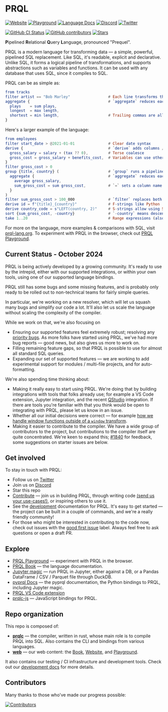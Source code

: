 # PRQL

<!-- User badges on first line (language docs & chat) -->

<!-- Discord online count is blocked rate limits, can try swapping back [![Discord](https://img.shields.io/discord/936728116712316989?label=discord%20chat&style=for-the-badge)](https://discord.gg/eQcfaCmsNc) -->
<!-- Twitter followers doesn't work, but leaving the badge there -->

[![Website](https://img.shields.io/badge/INTRO-WEB-blue?style=for-the-badge)](https://prql-lang.org)
[![Playground](https://img.shields.io/badge/INTRO-PLAYGROUND-blue?style=for-the-badge)](https://prql-lang.org/playground)
[![Language Docs](https://img.shields.io/badge/DOCS-BOOK-blue?style=for-the-badge)](https://prql-lang.org/book)
[![Discord](https://img.shields.io/badge/DISCORD-CHAT-indigo?style=for-the-badge&logo=discord)](https://discord.gg/eQcfaCmsNc)
[![Twitter](https://img.shields.io/twitter/follow/prql_lang?color=%231DA1F2&style=for-the-badge&logo=x)](https://twitter.com/prql_lang)

<!-- Dev badges on second line -->

[![GitHub CI Status](https://img.shields.io/github/actions/workflow/status/prql/prql/tests.yaml?event=push&branch=main&logo=github&style=for-the-badge)](https://github.com/PRQL/prql/actions?query=branch%3Amain+workflow%3Atests)
[![GitHub contributors](https://img.shields.io/github/contributors/PRQL/prql?style=for-the-badge&logo=github)](https://github.com/PRQL/prql/graphs/contributors)
[![Stars](https://img.shields.io/github/stars/PRQL/prql?style=for-the-badge&logo=github)](https://github.com/PRQL/prql/stargazers)

**P**ipelined **R**elational **Q**uery **L**anguage, pronounced "Prequel".

PRQL is a modern language for transforming data — a simple, powerful, pipelined
SQL replacement. Like SQL, it's readable, explicit and declarative. Unlike SQL,
it forms a logical pipeline of transformations, and supports abstractions such
as variables and functions. It can be used with any database that uses SQL,
since it compiles to SQL.

PRQL can be as simple as:

```elm
from tracks
filter artist == "Bob Marley"                 # Each line transforms the previous result
aggregate {                                   # `aggregate` reduces each column to a value
  plays    = sum plays,
  longest  = max length,
  shortest = min length,                      # Trailing commas are allowed
}
```

Here's a larger example of the language:

```elm
from employees
filter start_date > @2021-01-01               # Clear date syntax
derive {                                      # `derive` adds columns / variables
  gross_salary = salary + (tax ?? 0),         # Terse coalesce
  gross_cost = gross_salary + benefits_cost,  # Variables can use other variables
}
filter gross_cost > 0
group {title, country} (                      # `group` runs a pipeline over each group
  aggregate {                                 # `aggregate` reduces each group to a value
    average gross_salary,
    sum_gross_cost = sum gross_cost,          # `=` sets a column name
  }
)
filter sum_gross_cost > 100_000               # `filter` replaces both of SQL's `WHERE` & `HAVING`
derive id = f"{title}_{country}"              # F-strings like Python
derive country_code = s"LEFT(country, 2)"     # S-strings allow using SQL as an escape hatch
sort {sum_gross_cost, -country}               # `-country` means descending order
take 1..20                                    # Range expressions (also valid here as `take 20`)
```

For more on the language, more examples & comparisons with SQL, visit
[prql-lang.org][prql website]. To experiment with PRQL in the browser, check out
[PRQL Playground][prql playground].

## Current Status - October 2024

PRQL is being actively developed by a growing community. It's ready to use by
the intrepid, either with our supported integrations, or within your own tools,
using one of our supported language bindings.

PRQL still has some bugs and some missing features, and is probably only ready
to be rolled out to non-technical teams for fairly simple queries.

In particular, we're working on a new resolver, which will let us squash many
bugs and simplify our code a lot. It'll also let us scale the language without
scaling the complexity of the compiler.

While we work on that, we're also focusing on

- Ensuring our supported features feel extremely robust; resolving any
  [priority bugs](https://github.com/PRQL/prql/issues?q=is%3Aissue+is%3Aopen+label%3Abug+label%3Apriority).
  As more folks have started using PRQL, we've had more bug reports — good news,
  but also gives us more to work on.
- Filling remaining feature gaps, so that PRQL is possible to use for almost all
  standard SQL queries.
- Expanding our set of supported features — we are working to add experimental
  support for modules / multi-file projects, and for auto-formatting.

We're also spending time thinking about:

- Making it really easy to start using PRQL. We're doing that by building
  integrations with tools that folks already use; for example a VS Code
  extension, Jupyter integration, and the recent
  [QStudio](https://www.timestored.com/qstudio/prql-ide) integration. If there
  are tools you're familiar with that you think would be open to integrating
  with PRQL, please let us know in an issue.
- Whether all our initial decisions were correct — for example
  [how we handle window functions outside of a `window` transform](https://github.com/PRQL/prql/issues/2723).
- Making it easier to contribute to the compiler. We have a wide group of
  contributors to the project, but contributions to the compiler itself are
  quite concentrated. We're keen to expand this;
  [#1840](https://github.com/PRQL/prql/issues/1840) for feedback, some
  suggestions on starter issues are below.

## Get involved

To stay in touch with PRQL:

- Follow us on [Twitter](https://twitter.com/prql_lang)
- Join us on [Discord](https://discord.gg/eQcfaCmsNc)
- Star this repo
- [Contribute][contributing] — join us in building PRQL, through writing code
  [(send us your use-cases!)](https://github.com/PRQL/prql/discussions), or
  inspiring others to use it.
- See the [development][development] documentation for PRQL. It's easy to get
  started — the project can be built in a couple of commands, and we're a really
  friendly community!
- For those who might be interested in contributing to the code now, check out
  issues with the
  [good first issue](https://github.com/PRQL/prql/labels/good%20first%20issue)
  label. Always feel free to ask questions or open a draft PR.

## Explore

- [PRQL Playground][prql playground] — experiment with PRQL in the browser.
- [PRQL Book][prql book] — the language documentation.
- [Jupyter magic](https://pyprql.readthedocs.io/en/latest/magic_readme.html) —
  run PRQL in Jupyter, either against a DB, or a Pandas DataFrame / CSV /
  Parquet file through DuckDB.
- [pyprql Docs](https://pyprql.readthedocs.io) — the pyprql documentation, the
  Python bindings to PRQL, including Jupyter magic.
- [PRQL VS Code extension](https://marketplace.visualstudio.com/items?itemName=prql-lang.prql-vscode)
- [prqlc-js](https://www.npmjs.com/package/prqlc) — JavaScript bindings for
  PRQL.

## Repo organization

This repo is composed of:

- **[prqlc](./prqlc/)** — the compiler, written in rust, whose main role is to
  compile PRQL into SQL. Also contains the CLI and bindings from various
  languages.
- **[web](./web/)** — our web content: the [Book][prql book],
  [Website][prql website], and [Playground][prql playground].

It also contains our testing / CI infrastructure and development tools. Check
out our [development docs][development] for more details.

## Contributors

Many thanks to those who've made our progress possible:

[![Contributors](https://contrib.rocks/image?repo=PRQL/prql)](https://github.com/PRQL/prql/graphs/contributors)

[prql book]: https://prql-lang.org/book
[prql website]: https://prql-lang.org
[contributing]: https://prql-lang.org/book/project/contributing/
[development]: https://prql-lang.org/book/project/contributing/development.html
[prql playground]: https://prql-lang.org/playground
